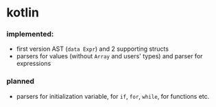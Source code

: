 # kotlin
### implemented:
* first version AST (`data Expr`) and 2 supporting structs
* parsers for values (without `Array` and users' types) and parser for expressions
### planned
* parsers for initialization variable, for `if`, `for`, `while`, for functions etc.
